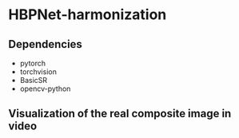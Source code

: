 # HBPNet-harmonization

## Dependencies
* pytorch
* torchvision
* BasicSR
* opencv-python

## Visualization of the real composite image in video
